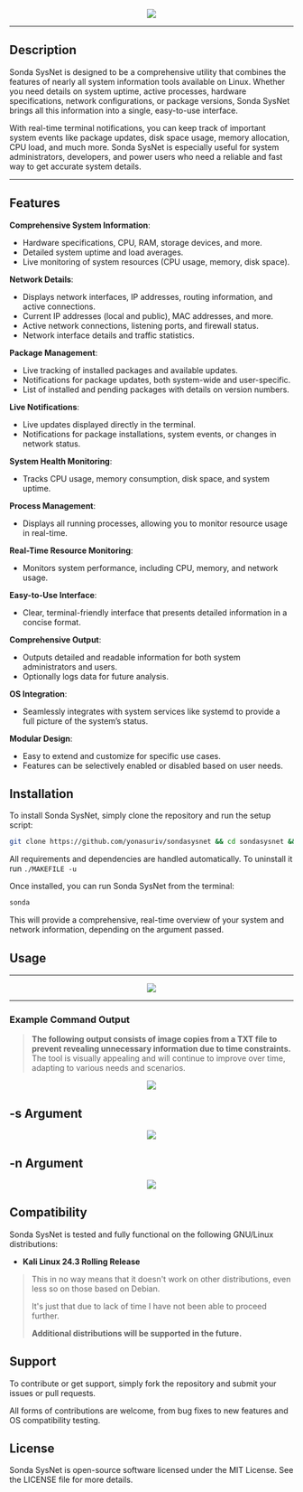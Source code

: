 
<p align="center">
  <img src="https://github.com/user-attachments/assets/4b989b4a-f449-41f4-b290-d5a573754da2"/>
</p>

----

## Description

Sonda SysNet is designed to be a comprehensive utility that combines the features of nearly all system information tools available on Linux. Whether you need details on system uptime, active processes, hardware specifications, network configurations, or package versions, Sonda SysNet brings all this information into a single, easy-to-use interface.

With real-time terminal notifications, you can keep track of important system events like package updates, disk space usage, memory allocation, CPU load, and much more. Sonda SysNet is especially useful for system administrators, developers, and power users who need a reliable and fast way to get accurate system details.

----

## Features

**Comprehensive System Information**: 
- Hardware specifications, CPU, RAM, storage devices, and more.
- Detailed system uptime and load averages.
- Live monitoring of system resources (CPU usage, memory, disk space).

**Network Details**: 
- Displays network interfaces, IP addresses, routing information, and active connections.
- Current IP addresses (local and public), MAC addresses, and more.
- Active network connections, listening ports, and firewall status.
- Network interface details and traffic statistics.

**Package Management**: 

- Live tracking of installed packages and available updates.
- Notifications for package updates, both system-wide and user-specific.
- List of installed and pending packages with details on version numbers.

**Live Notifications**: 
- Live updates displayed directly in the terminal.
- Notifications for package installations, system events, or changes in network status.

**System Health Monitoring**: 
- Tracks CPU usage, memory consumption, disk space, and system uptime.

**Process Management**: 
- Displays all running processes, allowing you to monitor resource usage in real-time.

**Real-Time Resource Monitoring**: 
- Monitors system performance, including CPU, memory, and network usage.

**Easy-to-Use Interface**: 
- Clear, terminal-friendly interface that presents detailed information in a concise format.
  
**Comprehensive Output**:

- Outputs detailed and readable information for both system administrators and users.
- Optionally logs data for future analysis.

**OS Integration**:

- Seamlessly integrates with system services like systemd to provide a full picture of the system’s status.

**Modular Design**: 
- Easy to extend and customize for specific use cases.
- Features can be selectively enabled or disabled based on user needs.

## Installation
To install Sonda SysNet, simply clone the repository and run the setup script:

```bash
git clone https://github.com/yonasuriv/sondasysnet && cd sondasysnet && ./MAKEFILE -i
```

All requirements and dependencies are handled automatically. To uninstall it run `./MAKEFILE -u`

Once installed, you can run Sonda SysNet from the terminal:

```bash
sonda
```

This will provide a comprehensive, real-time overview of your system and network information, depending on the argument passed.

## Usage

----

<p align="center"> 
  <img src="https://github.com/user-attachments/assets/4bc2318c-bd99-4c10-968b-4a1359ed3e31"/>
</p>

----

### Example Command Output

> **The following output consists of image copies from a TXT file to prevent revealing unnecessary information due to time constraints.**
> The tool is visually appealing and will continue to improve over time, adapting to various needs and scenarios.

<p align="center">
  <img src="https://github.com/user-attachments/assets/43277a76-6ba4-477a-8cd3-4d6164588e03"/>
</p>

## -s Argument

<p align="center">
  <img src="https://github.com/user-attachments/assets/1e71d4b6-a201-4db5-811b-4b3db4fd5c71"/>
</p>

## -n Argument

<p align="center">
  <img src="https://github.com/user-attachments/assets/4ae89af0-f96c-42fc-9058-f0a6bfa42163"/>
</p>

## Compatibility

Sonda SysNet is tested and fully functional on the following GNU/Linux distributions:

- **Kali Linux 24.3 Rolling Release**

> This in no way means that it doesn't work on other distributions, even less so on those based on Debian.
>
> It's just that due to lack of time I have not been able to proceed further.
>
> **Additional distributions will be supported in the future.**

## Support
To contribute or get support, simply fork the repository and submit your issues or pull requests. 

All forms of contributions are welcome, from bug fixes to new features and OS compatibility testing.

## License
Sonda SysNet is open-source software licensed under the MIT License. See the LICENSE file for more details.
